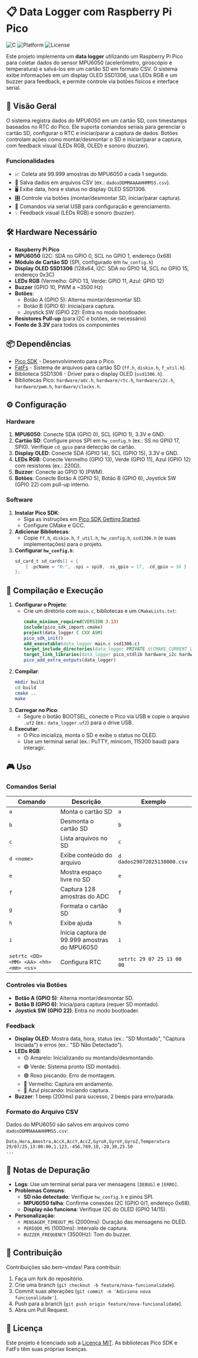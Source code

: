 # 📋 Data Logger com Raspberry Pi Pico

![C](https://img.shields.io/badge/language-C-blue.svg)
![Platform](https://img.shields.io/badge/platform-Raspberry%20Pi%20Pico-orange.svg)
![License](https://img.shields.io/badge/license-MIT-green.svg)

Este projeto implementa um **data logger** utilizando um Raspberry Pi Pico para coletar dados do sensor MPU6050 (acelerômetro, giroscópio e temperatura) e salvá-los em um cartão SD em formato CSV. O sistema exibe informações em um display OLED SSD1306, usa LEDs RGB e um buzzer para feedback, e permite controle via botões físicos e interface serial.

## 🚀 Visão Geral

O sistema registra dados do MPU6050 em um cartão SD, com timestamps baseados no RTC do Pico. Ele suporta comandos seriais para gerenciar o cartão SD, configurar o RTC e iniciar/parar a captura de dados. Botões controlam ações como montar/desmontar o SD e iniciar/parar a captura, com feedback visual (LEDs RGB, OLED) e sonoro (buzzer).

### Funcionalidades
- 📈 Coleta até 99.999 amostras do MPU6050 a cada 1 segundo.
- 💾 Salva dados em arquivos CSV (ex.: `dadosDDMMAAAAHHMMSS.csv`).
- 🖥️ Exibe data, hora e status no display OLED SSD1306.
- 🎛️ Controle via botões (montar/desmontar SD, iniciar/parar captura).
- 📡 Comandos via serial USB para configuração e gerenciamento.
- 💡 Feedback visual (LEDs RGB) e sonoro (buzzer).

## 🛠️ Hardware Necessário

- **Raspberry Pi Pico**
- **MPU6050** (I2C: SDA no GPIO 0, SCL no GPIO 1, endereço 0x68)
- **Módulo de Cartão SD** (SPI, configurado em `hw_config.h`)
- **Display OLED SSD1306** (128x64, I2C: SDA no GPIO 14, SCL no GPIO 15, endereço 0x3C)
- **LEDs RGB** (Vermelho: GPIO 13, Verde: GPIO 11, Azul: GPIO 12)
- **Buzzer** (GPIO 10, PWM a ~3500 Hz)
- **Botões**:
  - Botão A (GPIO 5): Alterna montar/desmontar SD.
  - Botão B (GPIO 6): Inicia/para captura.
  - Joystick SW (GPIO 22): Entra no modo bootloader.
- **Resistores Pull-up** (para I2C e botões, se necessário)
- **Fonte de 3.3V** para todos os componentes

## 📦 Dependências

- [Pico SDK](https://www.raspberrypi.com/documentation/microcontrollers/raspberry-pi-pico.html) - Desenvolvimento para o Pico.
- [FatFs](http://elm-chan.org/fsw/ff/00index_e.html) - Sistema de arquivos para cartão SD (`ff.h`, `diskio.h`, `f_util.h`).
- Biblioteca SSD1306 - Driver para o display OLED (`ssd1306.h`).
- Bibliotecas Pico: `hardware/adc.h`, `hardware/rtc.h`, `hardware/i2c.h`, `hardware/pwm.h`, `hardware/clocks.h`.

## ⚙️ Configuração

### Hardware
1. **MPU6050**: Conecte SDA (GPIO 0), SCL (GPIO 1), 3.3V e GND.
2. **Cartão SD**: Configure pinos SPI em `hw_config.h` (ex.: SS no GPIO 17, SPI0). Verifique `cd_gpio` para detecção de cartão.
3. **Display OLED**: Conecte SDA (GPIO 14), SCL (GPIO 15), 3.3V e GND.
4. **LEDs RGB**: Conecte Vermelho (GPIO 13), Verde (GPIO 11), Azul (GPIO 12) com resistores (ex.: 220Ω).
5. **Buzzer**: Conecte ao GPIO 10 (PWM).
6. **Botões**: Conecte Botão A (GPIO 5), Botão B (GPIO 6), Joystick SW (GPIO 22) com pull-up interno.

### Software
1. **Instalar Pico SDK**:
   - Siga as instruções em [Pico SDK Getting Started](https://www.raspberrypi.com/documentation/microcontrollers/raspberry-pi-pico.html).
   - Configure CMake e GCC.
2. **Adicionar Bibliotecas**:
   - Copie `ff.h`, `diskio.h`, `f_util.h`, `hw_config.h`, `ssd1306.h` (e suas implementações) para o projeto.
3. **Configurar `hw_config.h`**:
   ```c
   sd_card_t sd_cards[] = {
       { .pcName = "0:", .spi = spi0, .ss_gpio = 17, .cd_gpio = 16 }
   };
   ```

## 🔨 Compilação e Execução

1. **Configurar o Projeto**:
   - Crie um diretório com `main.c`, bibliotecas e um `CMakeLists.txt`:
     ```cmake
     cmake_minimum_required(VERSION 3.13)
     include(pico_sdk_import.cmake)
     project(data_logger C CXX ASM)
     pico_sdk_init()
     add_executable(data_logger main.c ssd1306.c)
     target_include_directories(data_logger PRIVATE ${CMAKE_CURRENT_LIST_DIR})
     target_link_libraries(data_logger pico_stdlib hardware_i2c hardware_adc hardware_rtc hardware_pwm)
     pico_add_extra_outputs(data_logger)
     ```
2. **Compilar**:
   ```bash
   mkdir build
   cd build
   cmake ..
   make
   ```
3. **Carregar no Pico**:
   - Segure o botão BOOTSEL, conecte o Pico via USB e copie o arquivo `.uf2` (ex.: `data_logger.uf2`) para o drive USB.
4. **Executar**:
   - O Pico inicializa, monta o SD e exibe o status no OLED.
   - Use um terminal serial (ex.: PuTTY, minicom, 115200 baud) para interagir.

## 🎮 Uso

### Comandos Serial
| Comando | Descrição | Exemplo |
|---------|-----------|---------|
| `a` | Monta o cartão SD | `a` |
| `b` | Desmonta o cartão SD | `b` |
| `c` | Lista arquivos no SD | `c` |
| `d <nome>` | Exibe conteúdo do arquivo | `d dados29072025130000.csv` |
| `e` | Mostra espaço livre no SD | `e` |
| `f` | Captura 128 amostras do ADC | `f` |
| `g` | Formata o cartão SD | `g` |
| `h` | Exibe ajuda | `h` |
| `i` | Inicia captura de 99.999 amostras do MPU6050 | `i` |
| `setrtc <DD> <MM> <AA> <hh> <mm> <ss>` | Configura RTC | `setrtc 29 07 25 13 00 00` |

### Controles via Botões
- **Botão A (GPIO 5)**: Alterna montar/desmontar SD.
- **Botão B (GPIO 6)**: Inicia/para captura (requer SD montado).
- **Joystick SW (GPIO 22)**: Entra no modo bootloader.

### Feedback
- **Display OLED**: Mostra data, hora, status (ex.: "SD Montado", "Captura Iniciada") e erros (ex.: "SD Não Detectado").
- **LEDs RGB**:
  - 🟡 Amarelo: Inicializando ou montando/desmontando.
  - 🟢 Verde: Sistema pronto (SD montado).
  - 🟣 Roxo piscando: Erro de montagem.
  - 🔴 Vermelho: Captura em andamento.
  - 🔵 Azul piscando: Iniciando captura.
- **Buzzer**: 1 beep (200ms) para sucesso, 2 beeps para erro/parada.

### Formato do Arquivo CSV
Dados do MPU6050 são salvos em arquivos como `dadosDDMMAAAAHHMMSS.csv`:
```csv
Data,Hora,Amostra,AccX,AccY,AccZ,GyroX,GyroY,GyroZ,Temperatura
29/07/25,13:00:00,1,123,-456,789,10,-20,30,25.50
...
```

## 🐞 Notas de Depuração

- **Logs**: Use um terminal serial para ver mensagens `[DEBUG]` e `[ERRO]`.
- **Problemas Comuns**:
  - **SD não detectado**: Verifique `hw_config.h` e pinos SPI.
  - **MPU6050 falha**: Confirme conexões I2C (GPIO 0/1, endereço 0x68).
  - **Display não funciona**: Verifique I2C do OLED (GPIO 14/15).
- **Personalização**:
  - `MENSAGEM_TIMEOUT_MS` (2000ms): Duração das mensagens no OLED.
  - `PERIODO_MS` (1000ms): Intervalo de captura.
  - `BUZZER_FREQUENCY` (3500Hz): Tom do buzzer.

## 🤝 Contribuição

Contribuições são bem-vindas! Para contribuir:
1. Faça um fork do repositório.
2. Crie uma branch (`git checkout -b feature/nova-funcionalidade`).
3. Commit suas alterações (`git commit -m 'Adiciona nova funcionalidade'`).
4. Push para a branch (`git push origin feature/nova-funcionalidade`).
5. Abra um Pull Request.

## 📜 Licença

Este projeto é licenciado sob a [Licença MIT](LICENSE). As bibliotecas Pico SDK e FatFs têm suas próprias licenças.